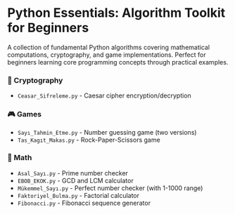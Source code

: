 # Python Essentials: Algorithm Toolkit for Beginners
 A collection of fundamental Python algorithms covering mathematical computations,  cryptography, and game implementations. Perfect for beginners learning core  programming concepts through practical examples.

### 🔐 Cryptography
- `Ceasar_Sifreleme.py` - Caesar cipher encryption/decryption

### 🎮 Games
- `Sayı_Tahmin_Etme.py` - Number guessing game (two versions)
- `Tas_Kagıt_Makas.py` - Rock-Paper-Scissors game

### 🔢 Math
- `Asal_Sayı.py` - Prime number checker
- `EBOB_EKOK.py` - GCD and LCM calculator
- `Mükemmel_Sayı.py` - Perfect number checker (with 1-1000 range)
- `Faktoriyel_Bulma.py` - Factorial calculator
- `Fibonacci.py` - Fibonacci sequence generator
